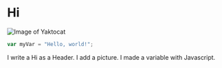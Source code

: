 # Hi
![Image of Yaktocat](https://octodex.github.com/images/yaktocat.png)
``` javascript
var myVar = "Hello, world!";
```

























I write a Hi as a Header. I add a picture. I made a variable with Javascript.
